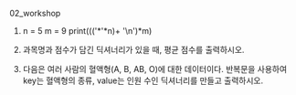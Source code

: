 02_workshop



1. n = 5
   m = 9
   print((('*'*n)+ '\n')*m)



2. 과목명과 점수가 담긴 딕셔너리가 있을 때, 평균 점수를 출력하시오.

   





3. 다음은 여러 사람의 혈액형(A, B, AB, O)에 대한 데이터이다. 반복문을 사용하여 key는 혈액형의 종류, value는 인원 수인 딕셔너리를 만들고 출력하시오.



